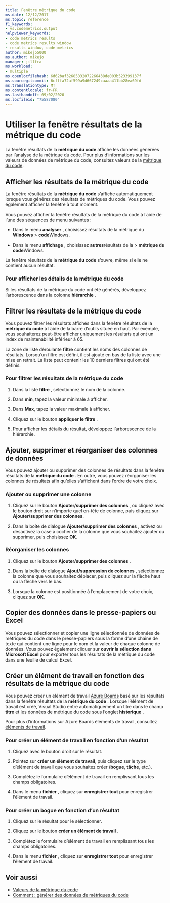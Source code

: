 ```yaml
---
title: Fenêtre métrique du code
ms.date: 12/12/2017
ms.topic: reference
f1_keywords:
- vs.codemetrics.output
helpviewer_keywords:
- code metrics results
- code metrics results window
- results window, code metrics
author: mikejo5000
ms.author: mikejo
manager: jillfra
ms.workload:
- multiple
ms.openlocfilehash: 6d62baf32685832072266438de003b523399137f
ms.sourcegitcommit: 6cfffa72af599a9d667249caaaa411bb28ea69fd
ms.translationtype: MT
ms.contentlocale: fr-FR
ms.lasthandoff: 09/02/2020
ms.locfileid: "75587080"
---
```

# <a name="use-the-code-metrics-results-window"></a>Utiliser la fenêtre résultats de la métrique du code

La fenêtre résultats de la **métrique du code** affiche les données générées par l’analyse de la métrique du code. Pour plus d’informations sur les valeurs de données de métrique du code, consultez valeurs de la [métrique du code](../code-quality/code-metrics-values.md).

## <a name="display-code-metrics-results"></a>Afficher les résultats de la métrique du code

La fenêtre résultats de la **métrique du code** s’affiche automatiquement lorsque vous générez des résultats de métriques du code. Vous pouvez également afficher la fenêtre à tout moment.

Vous pouvez afficher la fenêtre résultats de la métrique du code à l’aide de l’une des séquences de menu suivantes :

- Dans le menu **analyser** , choisissez résultats de la métrique du **Windows**  >  **code**Windows.

- Dans le menu **affichage** , choisissez **autres**résultats de la  >  **métrique du code**Windows.

La fenêtre résultats de la **métrique du code** s’ouvre, même si elle ne contient aucun résultat.

### <a name="to-view-code-metrics-details"></a>Pour afficher les détails de la métrique du code

Si les résultats de la métrique du code ont été générés, développez l’arborescence dans la colonne **hiérarchie** .

## <a name="filter-code-metrics-results"></a>Filtrer les résultats de la métrique du code

Vous pouvez filtrer les résultats affichés dans la fenêtre résultats de la **métrique du code** à l’aide de la barre d’outils située en haut. Par exemple, vous souhaiterez peut-être afficher uniquement les résultats qui ont un index de maintenabilité inférieur à 65.

La zone de liste déroulante **filtre** contient les noms des colonnes de résultats. Lorsqu’un filtre est défini, il est ajouté en bas de la liste avec une mise en retrait. La liste peut contenir les 10 derniers filtres qui ont été définis.

### <a name="to-filter-the-code-metrics-results"></a>Pour filtrer les résultats de la métrique du code

1. Dans la liste **filtre** , sélectionnez le nom de la colonne.

2. Dans **min**, tapez la valeur minimale à afficher.

3. Dans **Max**, tapez la valeur maximale à afficher.

4. Cliquez sur le bouton **appliquer le filtre** .

5. Pour afficher les détails du résultat, développez l’arborescence de la hiérarchie.

## <a name="add-remove-and-rearrange-data-columns"></a>Ajouter, supprimer et réorganiser des colonnes de données

Vous pouvez ajouter ou supprimer des colonnes de résultats dans la fenêtre résultats de la **métrique du code** . En outre, vous pouvez réorganiser les colonnes de résultats afin qu’elles s’affichent dans l’ordre de votre choix.

### <a name="add-or-remove-a-column"></a>Ajouter ou supprimer une colonne

1. Cliquez sur le bouton **Ajouter/supprimer des colonnes** , ou cliquez avec le bouton droit sur n’importe quel en-tête de colonne, puis cliquez sur **Ajouter/supprimer des colonnes**.

1. Dans la boîte de dialogue **Ajouter/supprimer des colonnes** , activez ou désactivez la case à cocher de la colonne que vous souhaitez ajouter ou supprimer, puis choisissez **OK**.

### <a name="rearrange-columns"></a>Réorganiser les colonnes

1. Cliquez sur le bouton **Ajouter/supprimer des colonnes** .

1. Dans la boîte de dialogue **Ajout/suppression de colonnes** , sélectionnez la colonne que vous souhaitez déplacer, puis cliquez sur la flèche haut ou la flèche vers le bas.

1. Lorsque la colonne est positionnée à l’emplacement de votre choix, cliquez sur **OK**.

## <a name="copy-data-to-the-clipboard-or-excel"></a>Copier des données dans le presse-papiers ou Excel

Vous pouvez sélectionner et copier une ligne sélectionnée de données de métriques du code dans le presse-papiers sous la forme d’une chaîne de texte qui contient une ligne pour le nom et la valeur de chaque colonne de données. Vous pouvez également cliquer sur **ouvrir la sélection dans Microsoft Excel** pour exporter tous les résultats de la métrique du code dans une feuille de calcul Excel.

## <a name="create-a-work-item-based-on-code-metric-results"></a>Créer un élément de travail en fonction des résultats de la métrique du code

Vous pouvez créer un élément de travail [Azure Boards](/azure/devops/boards/index?view=vsts) basé sur les résultats dans la fenêtre résultats de la **métrique du code** . Lorsque l’élément de travail est créé, Visual Studio entre automatiquement un titre dans le champ **titre** et les données de métrique du code sous l’onglet **historique** .

Pour plus d’informations sur Azure Boards éléments de travail, consultez [éléments de travail](/azure/devops/boards/work-items/index?view=vsts).

### <a name="to-create-a-work-item-based-on-a-result"></a>Pour créer un élément de travail en fonction d’un résultat

1. Cliquez avec le bouton droit sur le résultat.

2. Pointez sur **créer un élément de travail**, puis cliquez sur le type d’élément de travail que vous souhaitez créer (**bogue**, **tâche**, etc.).

3. Complétez le formulaire d’élément de travail en remplissant tous les champs obligatoires.

4. Dans le menu **fichier** , cliquez sur **enregistrer tout** pour enregistrer l’élément de travail.

### <a name="to-create-a-bug-based-on-a-result"></a>Pour créer un bogue en fonction d’un résultat

1. Cliquez sur le résultat pour le sélectionner.

2. Cliquez sur le bouton **créer un élément de travail** .

3. Complétez le formulaire d’élément de travail en remplissant tous les champs obligatoires.

4. Dans le menu **fichier** , cliquez sur **enregistrer tout** pour enregistrer l’élément de travail.

## <a name="see-also"></a>Voir aussi

- [Valeurs de la métrique du code](../code-quality/code-metrics-values.md)
- [Comment : générer des données de métriques du code](../code-quality/how-to-generate-code-metrics-data.md)
